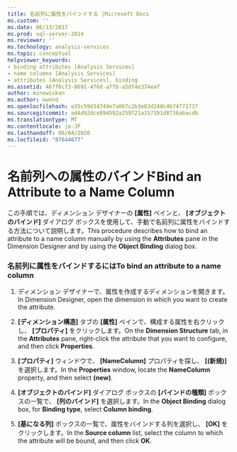 ```yaml
---
title: 名前列に属性をバインドする |Microsoft Docs
ms.custom: ''
ms.date: 06/13/2017
ms.prod: sql-server-2014
ms.reviewer: ''
ms.technology: analysis-services
ms.topic: conceptual
helpviewer_keywords:
- binding attributes [Analysis Services]
- name columns [Analysis Services]
- attributes [Analysis Services], binding
ms.assetid: 467f0cf3-8691-476d-a7fb-a5df4e374eaf
author: minewiskan
ms.author: owend
ms.openlocfilehash: e25c59d34744e7a067c2b3e83d248c4674772737
ms.sourcegitcommit: ad4d92dce894592a259721a1571b1d8736abacdb
ms.translationtype: MT
ms.contentlocale: ja-JP
ms.lasthandoff: 08/04/2020
ms.locfileid: "87644677"
---
```

# <a name="bind-an-attribute-to-a-name-column"></a><span data-ttu-id="892a3-102">名前列への属性のバインド</span><span class="sxs-lookup"><span data-stu-id="892a3-102">Bind an Attribute to a Name Column</span></span>
  <span data-ttu-id="892a3-103">この手順では、ディメンション デザイナーの **[属性]** ペインと、 **[オブジェクトのバインド]** ダイアログ ボックスを使用して、手動で名前列に属性をバインドする方法について説明します。</span><span class="sxs-lookup"><span data-stu-id="892a3-103">This procedure describes how to bind an attribute to a name column manually by using the **Attributes** pane in the Dimension Designer and by using the **Object Binding** dialog box.</span></span>  
  
### <a name="to-bind-an-attribute-to-a-name-column"></a><span data-ttu-id="892a3-104">名前列に属性をバインドするには</span><span class="sxs-lookup"><span data-stu-id="892a3-104">To bind an attribute to a name column</span></span>  
  
1.  <span data-ttu-id="892a3-105">ディメンション デザイナーで、属性を作成するディメンションを開きます。</span><span class="sxs-lookup"><span data-stu-id="892a3-105">In Dimension Designer, open the dimension in which you want to create the attribute.</span></span>  
  
2.  <span data-ttu-id="892a3-106">**[ディメンション構造]** タブの **[属性]** ペインで、構成する属性を右クリックし、 **[プロパティ]** をクリックします。</span><span class="sxs-lookup"><span data-stu-id="892a3-106">On the **Dimension Structure** tab, in the **Attributes** pane, right-click the attribute that you want to configure, and then click **Properties**.</span></span>  
  
3.  <span data-ttu-id="892a3-107">**[プロパティ]** ウィンドウで、 **[NameColumn]** プロパティを探し、 **[(新規)]** を選択します。</span><span class="sxs-lookup"><span data-stu-id="892a3-107">In the **Properties** window, locate the **NameColumn** property, and then select **(new)**.</span></span>  
  
4.  <span data-ttu-id="892a3-108">**[オブジェクトのバインド]** ダイアログ ボックスの **[バインドの種類]** ボックスの一覧で、 **[列のバインド]** を選択します。</span><span class="sxs-lookup"><span data-stu-id="892a3-108">In the **Object Binding** dialog box, for **Binding type**, select **Column binding**.</span></span>  
  
5.  <span data-ttu-id="892a3-109">**[基になる列]** ボックスの一覧で、属性をバインドする列を選択し、 **[OK]** をクリックします。</span><span class="sxs-lookup"><span data-stu-id="892a3-109">In the **Source column** list, select the column to which the attribute will be bound, and then click **OK**.</span></span>  
  
  
